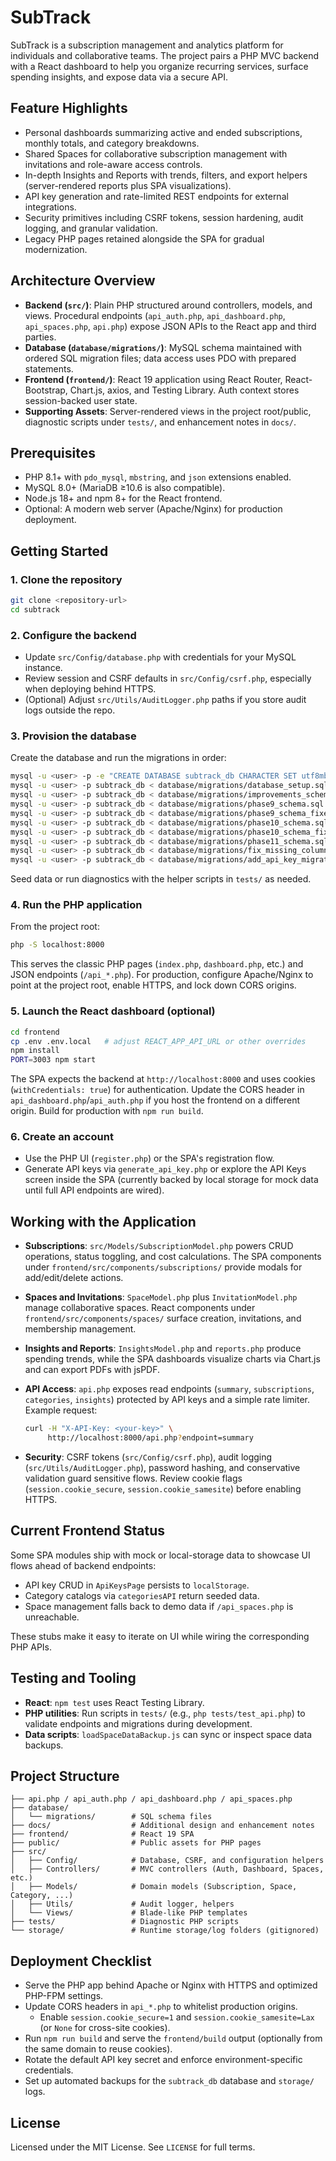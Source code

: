# SubTrack

SubTrack is a subscription management and analytics platform for individuals and collaborative teams. The project pairs a PHP MVC backend with a React dashboard to help you organize recurring services, surface spending insights, and expose data via a secure API.

## Feature Highlights
- Personal dashboards summarizing active and ended subscriptions, monthly totals, and category breakdowns.
- Shared Spaces for collaborative subscription management with invitations and role-aware access controls.
- In-depth Insights and Reports with trends, filters, and export helpers (server-rendered reports plus SPA visualizations).
- API key generation and rate-limited REST endpoints for external integrations.
- Security primitives including CSRF tokens, session hardening, audit logging, and granular validation.
- Legacy PHP pages retained alongside the SPA for gradual modernization.

## Architecture Overview
- **Backend (`src/`)**: Plain PHP structured around controllers, models, and views. Procedural endpoints (`api_auth.php`, `api_dashboard.php`, `api_spaces.php`, `api.php`) expose JSON APIs to the React app and third parties.
- **Database (`database/migrations/`)**: MySQL schema maintained with ordered SQL migration files; data access uses PDO with prepared statements.
- **Frontend (`frontend/`)**: React 19 application using React Router, React-Bootstrap, Chart.js, axios, and Testing Library. Auth context stores session-backed user state.
- **Supporting Assets**: Server-rendered views in the project root/public, diagnostic scripts under `tests/`, and enhancement notes in `docs/`.

## Prerequisites
- PHP 8.1+ with `pdo_mysql`, `mbstring`, and `json` extensions enabled.
- MySQL 8.0+ (MariaDB ≥10.6 is also compatible).
- Node.js 18+ and npm 8+ for the React frontend.
- Optional: A modern web server (Apache/Nginx) for production deployment.

## Getting Started

### 1. Clone the repository
```bash
git clone <repository-url>
cd subtrack
```

### 2. Configure the backend
- Update `src/Config/database.php` with credentials for your MySQL instance.
- Review session and CSRF defaults in `src/Config/csrf.php`, especially when deploying behind HTTPS.
- (Optional) Adjust `src/Utils/AuditLogger.php` paths if you store audit logs outside the repo.

### 3. Provision the database
Create the database and run the migrations in order:

```bash
mysql -u <user> -p -e "CREATE DATABASE subtrack_db CHARACTER SET utf8mb4 COLLATE utf8mb4_unicode_ci;"
mysql -u <user> -p subtrack_db < database/migrations/database_setup.sql
mysql -u <user> -p subtrack_db < database/migrations/improvements_schema.sql
mysql -u <user> -p subtrack_db < database/migrations/phase9_schema.sql
mysql -u <user> -p subtrack_db < database/migrations/phase9_schema_fixed.sql
mysql -u <user> -p subtrack_db < database/migrations/phase10_schema.sql
mysql -u <user> -p subtrack_db < database/migrations/phase10_schema_fixed.sql
mysql -u <user> -p subtrack_db < database/migrations/phase11_schema.sql
mysql -u <user> -p subtrack_db < database/migrations/fix_missing_columns.sql
mysql -u <user> -p subtrack_db < database/migrations/add_api_key_migration.sql
```

Seed data or run diagnostics with the helper scripts in `tests/` as needed.

### 4. Run the PHP application
From the project root:

```bash
php -S localhost:8000
```

This serves the classic PHP pages (`index.php`, `dashboard.php`, etc.) and JSON endpoints (`/api_*.php`). For production, configure Apache/Nginx to point at the project root, enable HTTPS, and lock down CORS origins.

### 5. Launch the React dashboard (optional)
```bash
cd frontend
cp .env .env.local   # adjust REACT_APP_API_URL or other overrides
npm install
PORT=3003 npm start
```

The SPA expects the backend at `http://localhost:8000` and uses cookies (`withCredentials: true`) for authentication. Update the CORS header in `api_dashboard.php`/`api_auth.php` if you host the frontend on a different origin. Build for production with `npm run build`.

### 6. Create an account
- Use the PHP UI (`register.php`) or the SPA's registration flow.
- Generate API keys via `generate_api_key.php` or explore the API Keys screen inside the SPA (currently backed by local storage for mock data until full API endpoints are wired).

## Working with the Application

- **Subscriptions**: `src/Models/SubscriptionModel.php` powers CRUD operations, status toggling, and cost calculations. The SPA components under `frontend/src/components/subscriptions/` provide modals for add/edit/delete actions.
- **Spaces and Invitations**: `SpaceModel.php` plus `InvitationModel.php` manage collaborative spaces. React components under `frontend/src/components/spaces/` surface creation, invitations, and membership management.
- **Insights and Reports**: `InsightsModel.php` and `reports.php` produce spending trends, while the SPA dashboards visualize charts via Chart.js and can export PDFs with jsPDF.
- **API Access**: `api.php` exposes read endpoints (`summary`, `subscriptions`, `categories`, `insights`) protected by API keys and a simple rate limiter. Example request:

  ```bash
  curl -H "X-API-Key: <your-key>" \
       http://localhost:8000/api.php?endpoint=summary
  ```

- **Security**: CSRF tokens (`src/Config/csrf.php`), audit logging (`src/Utils/AuditLogger.php`), password hashing, and conservative validation guard sensitive flows. Review cookie flags (`session.cookie_secure`, `session.cookie_samesite`) before enabling HTTPS.

## Current Frontend Status
Some SPA modules ship with mock or local-storage data to showcase UI flows ahead of backend endpoints:
- API key CRUD in `ApiKeysPage` persists to `localStorage`.
- Category catalogs via `categoriesAPI` return seeded data.
- Space management falls back to demo data if `/api_spaces.php` is unreachable.

These stubs make it easy to iterate on UI while wiring the corresponding PHP APIs.

## Testing and Tooling
- **React**: `npm test` uses React Testing Library.
- **PHP utilities**: Run scripts in `tests/` (e.g., `php tests/test_api.php`) to validate endpoints and migrations during development.
- **Data scripts**: `loadSpaceDataBackup.js` can sync or inspect space data backups.

## Project Structure
```
├── api.php / api_auth.php / api_dashboard.php / api_spaces.php
├── database/
│   └── migrations/        # SQL schema files
├── docs/                  # Additional design and enhancement notes
├── frontend/              # React 19 SPA
├── public/                # Public assets for PHP pages
├── src/
│   ├── Config/            # Database, CSRF, and configuration helpers
│   ├── Controllers/       # MVC controllers (Auth, Dashboard, Spaces, etc.)
│   ├── Models/            # Domain models (Subscription, Space, Category, ...)
│   ├── Utils/             # Audit logger, helpers
│   └── Views/             # Blade-like PHP templates
├── tests/                 # Diagnostic PHP scripts
└── storage/               # Runtime storage/log folders (gitignored)
```

## Deployment Checklist
- Serve the PHP app behind Apache or Nginx with HTTPS and optimized PHP-FPM settings.
- Update CORS headers in `api_*.php` to whitelist production origins.
  - Enable `session.cookie_secure=1` and `session.cookie_samesite=Lax` (or `None` for cross-site cookies).
- Run `npm run build` and serve the `frontend/build` output (optionally from the same domain to reuse cookies).
- Rotate the default API key secret and enforce environment-specific credentials.
- Set up automated backups for the `subtrack_db` database and `storage/` logs.

## License
Licensed under the MIT License. See `LICENSE` for full terms.
